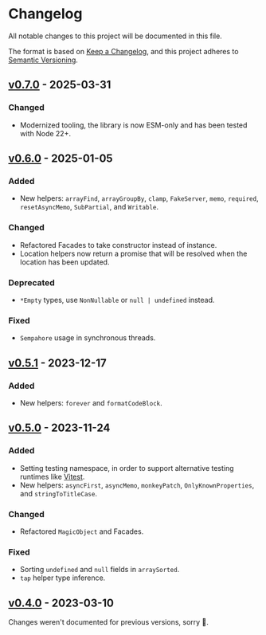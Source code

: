# Changelog

All notable changes to this project will be documented in this file.

The format is based on [Keep a Changelog](https://keepachangelog.com/en/1.0.0/), and this project adheres to [Semantic Versioning](https://semver.org/spec/v2.0.0.html).

## [v0.7.0](https://github.com/NoelDeMartin/utils/releases/tag/v0.6.0) - 2025-03-31

### Changed

- Modernized tooling, the library is now ESM-only and has been tested with Node 22+.

## [v0.6.0](https://github.com/NoelDeMartin/utils/releases/tag/v0.6.0) - 2025-01-05

### Added

- New helpers: `arrayFind`, `arrayGroupBy`, `clamp`, `FakeServer`, `memo`, `required`, `resetAsyncMemo`, `SubPartial`, and `Writable`.

### Changed

- Refactored Facades to take constructor instead of instance.
- Location helpers now return a promise that will be resolved when the location has been updated.

### Deprecated

- `*Empty` types, use `NonNullable` or `null | undefined` instead.

### Fixed

- `Sempahore` usage in synchronous threads.

## [v0.5.1](https://github.com/NoelDeMartin/utils/releases/tag/v0.5.1) - 2023-12-17

### Added

- New helpers: `forever` and `formatCodeBlock`.

## [v0.5.0](https://github.com/NoelDeMartin/utils/releases/tag/v0.5.0) - 2023-11-24

### Added

- Setting testing namespace, in order to support alternative testing runtimes like [Vitest](https://vitest.dev/).
- New helpers: `asyncFirst`, `asyncMemo`, `monkeyPatch`, `OnlyKnownProperties`, and `stringToTitleCase`.

### Changed

- Refactored `MagicObject` and Facades.

### Fixed

- Sorting `undefined` and `null` fields in `arraySorted`.
- `tap` helper type inference.

## [v0.4.0](https://github.com/NoelDeMartin/utils/releases/tag/v0.4.0) - 2023-03-10

Changes weren't documented for previous versions, sorry 🙈.
